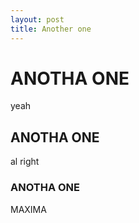 ```yaml
---
layout: post
title: Another one
---
```


# ANOTHA ONE
yeah
## ANOTHA ONE
al right
### ANOTHA ONE
MAXIMA
